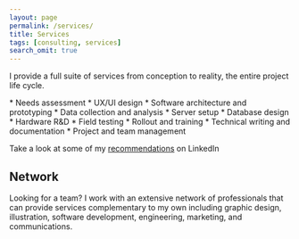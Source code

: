 ```yaml
---
layout: page
permalink: /services/
title: Services
tags: [consulting, services]
search_omit: true
---
```


<p>I provide a full suite of services from conception to reality, the entire project life cycle. </p>
* Needs assessment
* UX/UI design
* Software architecture and prototyping
* Data collection and analysis
* Server setup
* Database design
* Hardware R&D
* Field testing
* Rollout and training
* Technical writing and documentation
* Project and team management

Take a look at some of my <a href="https://www.linkedin.com/in/timjwelch" title="Recommendations">recommendations</a> on LinkedIn

<h2>Network</h2>
Looking for a team?  I work with an extensive network of professionals that can provide services complementary to my own including graphic design, illustration, software development, engineering, marketing, and communications.